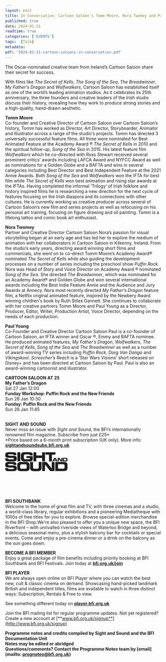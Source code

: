 ```yaml
---
layout: post
title: In Conversation: Cartoon Saloon’s Tomm Moore, Nora Twomey and Paul Young
published: true
date: 2024-01-21
readtime: true
categories: ['EVENTS']
tags:  [Talk]
metadata: 
pdf: '2024-01-21-cartoon-saloons-in-conversation.pdf'
---
```


The Oscar-nominated creative team from Ireland’s Cartoon Saloon share their secret for success.

With films like _The Secret of Kells_, _The Song of the Sea_, _The Breadwinner_,  _My Father’s Dragon_ and _Wolfwalkers_, Cartoon Saloon has established itself as one of the world’s leading animation studios. As it celebrates its 25th anniversary, the three founders and creative leaders of the Irish studio discuss their history, revealing how they work to produce strong stories and a high-quality, hand-drawn aesthetic.

**Tomm Moore**   
Co-founder and Creative Director of Cartoon Saloon over Cartoon Saloon’s history, Tomm has worked as Director, Art Director, Storyboarder, Animator and Illustrator across a range of the studio's projects. Tomm has directed 3 universally successful feature films. All three were nominated for Best Animated Feature at the Academy Award ® _The Secret of Kells_ in 2010 and the spiritual follow-up, _Song of the Sea_ in 2015. His latest feature film _Wolfwalkers_ which he co-directed with Ross Stewart received several prominent critics’ awards including LAFCA Award and NYFCC Award as well as nominations for a Golden Globe and a BAFTA and wins in several categories including Best Director and Best Independent Feature at the 2021 Annie Awards. Both _Song of the Sea_ and _Wolfwalkers_ won the IFTA for best film while _The Secret of Kells_ won best animation and rising star awards at the IFTAs. Having completed the informal ‘Trilogy’ of Irish folklore and history inspired films he is researching a new direction for the next cycle of features focusing on the Irish diaspora and its connections with other cultures. He is currently working as creative producer across several of Cartoon Saloon’s new film and series projects as well as refocusing on his personal art training, focusing on figure drawing and oil painting. Tomm is a lifelong tattoo and comic book art enthusiast.

**Nora Twomey**  
Partner and Creative Director Cartoon Saloon Nora’s passion for visual storytelling began at an early age and has led her to explore the medium of animation with her collaborators in Cartoon Saloon in Kilkenny, Ireland. From the studio’s early years, directing award winning short films and commercials, she went on to co-direct Tomm Moore’s Academy Award® nominated _The Secret of Kells_ while also guiding the development processes on a number of series including the preschool show _Puffin Rock_. Nora was Head of Story and Voice Director on Academy Award ® nominated _Song of the Sea_. She directed _The Breadwinner_, which was nominated for an Academy Award® and Golden Globe and won several international awards including the Best Indie Feature Annie and the Audience and Jury Awards at Annecy. Nora most recently directed _My Father’s Dragon_ feature film, a Netflix original animated feature, inspired by the Newbery Award winning children's book by Ruth Stiles Gannett. She continues to collaborate with her creative partners Tomm Moore and Paul Young as a Director, Producer, Editor, Writer, Production Artist, Voice Director, depending on the needs of each production.

**Paul Young**  
Co-Founder and Creative Director Cartoon Saloon Paul is a co-founder of Cartoon Saloon, an IFTA winner and Oscar ®, Emmy and BAFTA nominee. He produced animated features, _My Father’s Dragon_, _Wolfwalkers_,  _The Secret of Kells_, _Song of the Sea_ and _The Breadwinner_ as well as a number of award-winning TV series including _Puffin Rock_, _Dorg Van Dango_ and _Vikingskool_. _Screecher’s Reach_ is a ‘Star Wars Visions’ short released on Disney+ and has been directed at Cartoon Saloon by Paul. Paul is also an award-winning cartoonist and illustrator.


**CARTOON SALOON AT 25**  
**My Father’s Dragon**  
Sat 27 Jan 12:00  
**Funday Workshop: Puffin Rock and the New Friends**  
Sun 28 Jan 10:30  
**Funday: Puffin Rock and the New Friends**  
Sun 28 Jan 11:45  
<br>

**SIGHT AND SOUND**<br>
Never miss an issue with _Sight and Sound_, the BFI’s internationally renowned film magazine. Subscribe from just £25*<br>
*Price based on a 6-month print subscription (UK only). More info: [**sightandsoundsubs.bfi.org.uk**](https://sightandsoundsubs.bfi.org.uk/subscribe)

<img style="float: left;" src="/img/sight-and-sound.jpg" width="40%" height="40%"><br><br><br><br><br><br><br><br>

**BFI SOUTHBANK**  
Welcome to the home of great film and TV, with three cinemas and a studio, a world-class library, regular exhibitions and a pioneering Mediatheque with 1000s of free titles for you to explore. Browse special-edition merchandise in the BFI Shop.We&#39;re also pleased to offer you a unique new space, the BFI Riverfront – with unrivalled riverside views of Waterloo Bridge and beyond, a delicious seasonal menu, plus a stylish balcony bar for cocktails or special events. Come and enjoy a pre-cinema dinner or a drink on the balcony as the sun goes down.  

**BECOME A BFI MEMBER**  
Enjoy a great package of film benefits including priority booking at BFI Southbank and BFI Festivals. Join today at [**bfi.org.uk/join**](http://www.bfi.org.uk/join)  

**BFI PLAYER**  
 We are always open online on BFI Player where you can watch the best new, cult &amp; classic cinema on demand. Showcasing hand-picked landmark British and independent titles, films are available to watch in three distinct ways: Subscription, Rentals &amp; Free to view.  

See something different today on [**player.bfi.org.uk**](https://player.bfi.org.uk)  

Join the BFI mailing list for regular programme updates. Not yet registered? Create a new account at [**www.bfi.org.uk/signup**](http://www.bfi.org.uk/signup)

**Programme notes and credits compiled by Sight and Sound and the BFI Documentation Unit  
Notes may be edited or abridged  
Questions/comments? Contact the Programme Notes team by [email](mailto: prognotes@bfi.org.uk)** 
<!--stackedit_data:
eyJoaXN0b3J5IjpbLTQxNDY5MTI4Ml19
-->